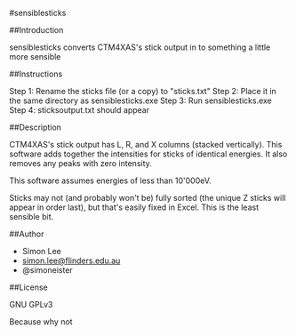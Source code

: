 #sensiblesticks

##Introduction

sensiblesticks converts CTM4XAS's stick output in to something a little more sensible 

##Instructions

Step 1: Rename the sticks file (or a copy) to "sticks.txt"
Step 2: Place it in the same directory as sensiblesticks.exe
Step 3: Run sensiblesticks.exe
Step 4: sticksoutput.txt should appear

##Description

CTM4XAS's stick output has L, R, and X columns (stacked vertically). This software adds together the intensities for sticks of identical energies. It also removes any peaks with zero intensity.

This software assumes energies of less than 10'000eV.

Sticks may not (and probably won't be) fully sorted (the unique Z sticks will appear in order last), but that's easily fixed in Excel. This is the least sensible bit.

##Author

- Simon Lee
- simon.lee@flinders.edu.au
- @simoneister

##License

GNU GPLv3

Because why not
